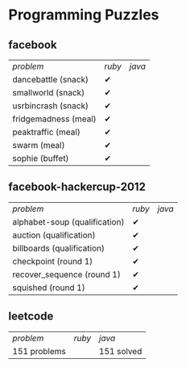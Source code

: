 # Programming Puzzles

## facebook
<table>
<tr><td><em>problem</em></td><td><em>ruby</em></td><td><em>java</em></td></tr>
<tr><td>dancebattle (snack)</td><td>&#10004</td><td/>
<tr><td>smallworld (snack)</td><td>&#10004</td><td/>
<tr><td>usrbincrash (snack)</td><td>&#10004</td><td/>
<tr><td>fridgemadness (meal)</td><td>&#10004</td><td/>
<tr><td>peaktraffic (meal)</td><td>&#10004</td><td/>
<tr><td>swarm (meal)</td><td>&#10004</td><td/>
<tr><td>sophie (buffet)</td><td>&#10004</td><td/>
</table>

## facebook-hackercup-2012
<table>
<tr><td><em>problem</em></td><td><em>ruby</em></td><td><em>java</em></td></tr>
<tr><td>alphabet-soup (qualification)</td><td>&#10004</td><td/>
<tr><td>auction (qualification)</td><td>&#10004</td><td/>
<tr><td>billboards (qualification)</td><td>&#10004</td><td/>
<tr><td>checkpoint (round 1)</td><td>&#10004</td><td/>
<tr><td>recover_sequence (round 1)</td><td>&#10004</td><td/>
<tr><td>squished (round 1)</td><td>&#10004</td><td/>
</table>

## leetcode
<table>
<tr><td><em>problem</em></td><td><em>ruby</em></td><td><em>java</em></td></tr>
<tr><td>151 problems</td><td/><td>151 solved</td>
</table>
